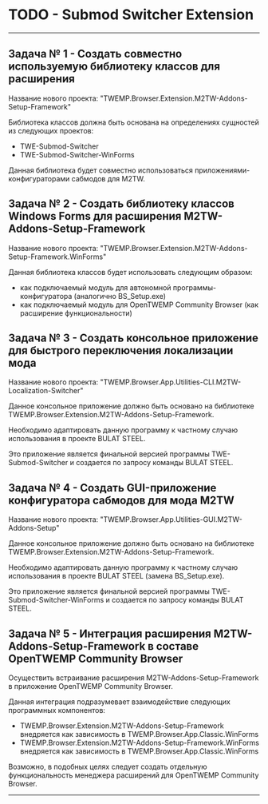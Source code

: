 # TODO - Submod Switcher Extension

---

## Задача № 1 - Создать совместно используемую библиотеку классов для расширения

Название нового проекта: "TWEMP.Browser.Extension.M2TW-Addons-Setup-Framework"

Библиотека классов должна быть основана на определениях сущностей из следующих проектов:

* TWE-Submod-Switcher
* TWE-Submod-Switcher-WinForms

Данная библиотека будет совместно использоваться приложениями-конфигураторами сабмодов для M2TW.

## Задача № 2 - Создать библиотеку классов Windows Forms для расширения M2TW-Addons-Setup-Framework

Название нового проекта: "TWEMP.Browser.Extension.M2TW-Addons-Setup-Framework.WinForms"

Данная библиотека классов будет использовать следующим образом:

* как подключаемый модуль для автономной программы-конфигуратора (аналогично BS_Setup.exe)
* как подключаемый модуль для OpenTWEMP Community Browser (как расширение функциональности)

## Задача № 3 - Создать консольное приложение для быстрого переключения локализации мода

Название нового проекта: "TWEMP.Browser.App.Utilities-CLI.M2TW-Localization-Switcher"

Данное консольное приложение должно быть основано на библиотеке TWEMP.Browser.Extension.M2TW-Addons-Setup-Framework.

Необходимо адаптировать данную программу к частному случаю использования в проекте BULAT STEEL.

Это приложение является финальной версией программы TWE-Submod-Switcher и создается по запросу команды BULAT STEEL.

## Задача № 4 - Создать GUI-приложение конфигуратора сабмодов для мода M2TW

Название нового проекта: "TWEMP.Browser.App.Utilities-GUI.M2TW-Addons-Setup"

Данное консольное приложение должно быть основано на библиотеке TWEMP.Browser.Extension.M2TW-Addons-Setup-Framework.

Необходимо адаптировать данную программу к частному случаю использования в проекте BULAT STEEL (замена BS_Setup.exe).

Это приложение является финальной версией программы TWE-Submod-Switcher-WinForms и создается по запросу команды BULAT STEEL.

## Задача № 5 - Интеграция расширения M2TW-Addons-Setup-Framework в составе OpenTWEMP Community Browser

Осуществить встраивание расширения M2TW-Addons-Setup-Framework в приложение OpenTWEMP Community Browser.

Данная интеграция подразумевает взаимодействие следующих программных компонентов:

* TWEMP.Browser.Extension.M2TW-Addons-Setup-Framework внедряется как зависимость в TWEMP.Browser.App.Classic.WinForms
* TWEMP.Browser.Extension.M2TW-Addons-Setup-Framework.WinForms внедряется как зависимость в TWEMP.Browser.App.Classic.WinForms

Возможно, в подобных целях следует создать отдельную функциональность менеджера расширений для OpenTWEMP Community Browser.

---

